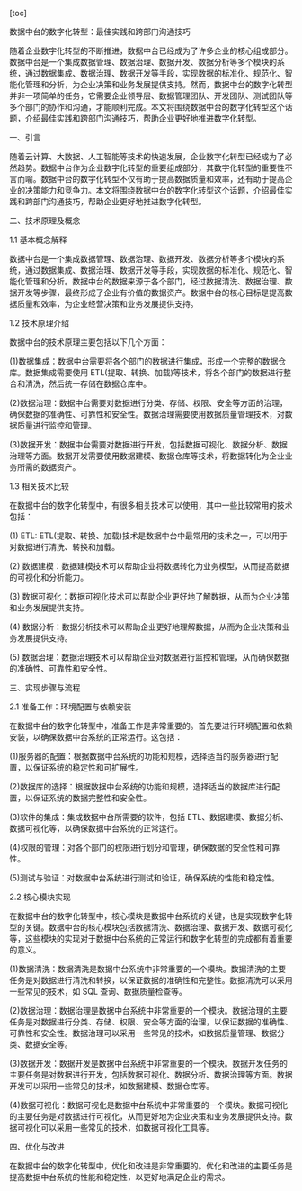 
[toc]                    
                
                
数据中台的数字化转型：最佳实践和跨部门沟通技巧

随着企业数字化转型的不断推进，数据中台已经成为了许多企业的核心组成部分。数据中台是一个集成数据管理、数据治理、数据开发、数据分析等多个模块的系统，通过数据集成、数据治理、数据开发等手段，实现数据的标准化、规范化、智能化管理和分析，为企业决策和业务发展提供支持。然而，数据中台的数字化转型并非一项简单的任务，它需要企业领导层、数据管理团队、开发团队、测试团队等多个部门的协作和沟通，才能顺利完成。本文将围绕数据中台的数字化转型这个话题，介绍最佳实践和跨部门沟通技巧，帮助企业更好地推进数字化转型。

一、引言

随着云计算、大数据、人工智能等技术的快速发展，企业数字化转型已经成为了必然趋势。数据中台作为企业数字化转型的重要组成部分，其数字化转型的重要性不言而喻。数据中台的数字化转型不仅有助于提高数据质量和效率，还有助于提高企业的决策能力和竞争力。本文将围绕数据中台的数字化转型这个话题，介绍最佳实践和跨部门沟通技巧，帮助企业更好地推进数字化转型。

二、技术原理及概念

1.1 基本概念解释

数据中台是一个集成数据管理、数据治理、数据开发、数据分析等多个模块的系统，通过数据集成、数据治理、数据开发等手段，实现数据的标准化、规范化、智能化管理和分析。数据中台的数据来源于各个部门，经过数据清洗、数据治理、数据开发等步骤，最终形成了企业有价值的数据资产。数据中台的核心目标是提高数据质量和效率，为企业经营决策和业务发展提供支持。

1.2 技术原理介绍

数据中台的技术原理主要包括以下几个方面：

(1)数据集成：数据中台需要将各个部门的数据进行集成，形成一个完整的数据仓库。数据集成需要使用 ETL(提取、转换、加载)等技术，将各个部门的数据进行整合和清洗，然后统一存储在数据仓库中。

(2)数据治理：数据中台需要对数据进行分类、存储、权限、安全等方面的治理，确保数据的准确性、可靠性和安全性。数据治理需要使用数据质量管理技术，对数据质量进行监控和管理。

(3)数据开发：数据中台需要对数据进行开发，包括数据可视化、数据分析、数据治理等方面。数据开发需要使用数据建模、数据仓库等技术，将数据转化为企业业务所需的数据资产。

1.3 相关技术比较

在数据中台的数字化转型中，有很多相关技术可以使用，其中一些比较常用的技术包括：

(1) ETL: ETL(提取、转换、加载)技术是数据中台中最常用的技术之一，可以用于对数据进行清洗、转换和加载。

(2) 数据建模：数据建模技术可以帮助企业将数据转化为业务模型，从而提高数据的可视化和分析能力。

(3) 数据可视化：数据可视化技术可以帮助企业更好地了解数据，从而为企业决策和业务发展提供支持。

(4) 数据分析：数据分析技术可以帮助企业更好地理解数据，从而为企业决策和业务发展提供支持。

(5) 数据治理：数据治理技术可以帮助企业对数据进行监控和管理，从而确保数据的准确性、可靠性和安全性。

三、实现步骤与流程

2.1 准备工作：环境配置与依赖安装

在数据中台的数字化转型中，准备工作是非常重要的。首先要进行环境配置和依赖安装，以确保数据中台系统的正常运行。这包括：

(1)服务器的配置：根据数据中台系统的功能和规模，选择适当的服务器进行配置，以保证系统的稳定性和可扩展性。

(2)数据库的选择：根据数据中台系统的功能和规模，选择适当的数据库进行配置，以保证系统的数据完整性和安全性。

(3)软件的集成：集成数据中台所需要的软件，包括 ETL、数据建模、数据分析、数据可视化等，以确保数据中台系统的正常运行。

(4)权限的管理：对各个部门的权限进行划分和管理，确保数据的安全性和可靠性。

(5)测试与验证：对数据中台系统进行测试和验证，确保系统的性能和稳定性。

2.2 核心模块实现

在数据中台的数字化转型中，核心模块是数据中台系统的关键，也是实现数字化转型的关键。数据中台的核心模块包括数据清洗、数据治理、数据开发、数据可视化等，这些模块的实现对于数据中台系统的正常运行和数字化转型的完成都有着重要的意义。

(1)数据清洗：数据清洗是数据中台系统中非常重要的一个模块。数据清洗的主要任务是对数据进行清洗和转换，以保证数据的准确性和完整性。数据清洗可以采用一些常见的技术，如 SQL 查询、数据质量检查等。

(2)数据治理：数据治理是数据中台系统中非常重要的一个模块。数据治理的主要任务是对数据进行分类、存储、权限、安全等方面的治理，以保证数据的准确性、可靠性和安全性。数据治理可以采用一些常见的技术，如数据质量管理、数据分类、数据安全等。

(3)数据开发：数据开发是数据中台系统中非常重要的一个模块。数据开发任务的主要任务是对数据进行开发，包括数据可视化、数据分析、数据治理等方面。数据开发可以采用一些常见的技术，如数据建模、数据仓库等。

(4)数据可视化：数据可视化是数据中台系统中非常重要的一个模块。数据可视化的主要任务是对数据进行可视化，从而更好地为企业决策和业务发展提供支持。数据可视化可以采用一些常见的技术，如数据可视化工具等。

四、优化与改进

在数据中台的数字化转型中，优化和改进是非常重要的。优化和改进的主要任务是提高数据中台系统的性能和稳定性，以更好地满足企业的需求。

